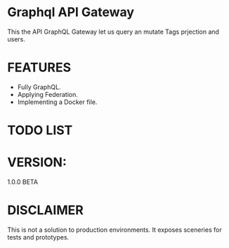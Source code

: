 # Graphql API Gateway

This the API GraphQL Gateway let us query an mutate Tags prjection and users.

# FEATURES

- Fully GraphQL.
- Applying Federation.
- Implementing a Docker file.

# TODO LIST

# VERSION:

1.0.0 BETA

# DISCLAIMER

This is not a solution to production environments. It exposes sceneries for tests and prototypes.
